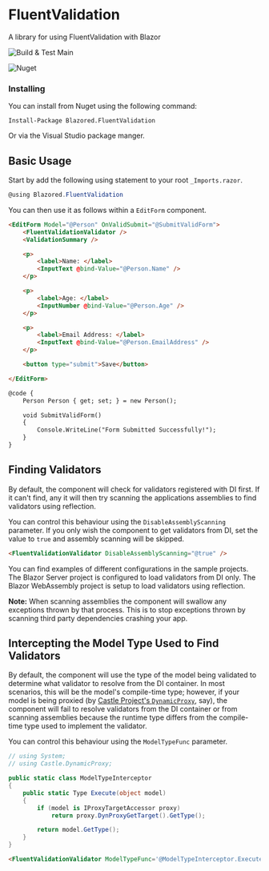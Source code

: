 # FluentValidation
A library for using FluentValidation with Blazor

![Build & Test Main](https://github.com/Blazored/FluentValidation/workflows/Build%20&%20Test%20Main/badge.svg)

![Nuget](https://img.shields.io/nuget/v/blazored.fluentvalidation.svg)

### Installing

You can install from Nuget using the following command:

`Install-Package Blazored.FluentValidation`

Or via the Visual Studio package manger.

## Basic Usage
Start by add the following using statement to your root `_Imports.razor`.

```csharp
@using Blazored.FluentValidation
```

You can then use it as follows within a `EditForm` component.

```html
<EditForm Model="@Person" OnValidSubmit="@SubmitValidForm">
    <FluentValidationValidator />
    <ValidationSummary />

    <p>
        <label>Name: </label>
        <InputText @bind-Value="@Person.Name" />
    </p>

    <p>
        <label>Age: </label>
        <InputNumber @bind-Value="@Person.Age" />
    </p>

    <p>
        <label>Email Address: </label>
        <InputText @bind-Value="@Person.EmailAddress" />
    </p>

    <button type="submit">Save</button>

</EditForm>

@code {
    Person Person { get; set; } = new Person();

    void SubmitValidForm()
    {
        Console.WriteLine("Form Submitted Successfully!");
    }
}
```

## Finding Validators
By default, the component will check for validators registered with DI first. If it can't find, any it will then try scanning the applications assemblies to find validators using reflection.

You can control this behaviour using the `DisableAssemblyScanning` parameter. If you only wish the component to get validators from DI, set the value to `true` and assembly scanning will be skipped.

```html
<FluentValidationValidator DisableAssemblyScanning="@true" />
```

You can find examples of different configurations in the sample projects. The Blazor Server project is configured to load validators from DI only. The Blazor WebAssembly project is setup to load validators using reflection.

**Note:** When scanning assemblies the component will swallow any exceptions thrown by that process. This is to stop exceptions thrown by scanning third party dependencies crashing your app.

## Intercepting the Model Type Used to Find Validators
By default, the component will use the type of the model being validated to determine what validator to resolve from the DI container.  In most scenarios, this will be the model's compile-time type; however, if your model is being proxied (by [Castle Project's `DynamicProxy`](http://www.castleproject.org/projects/dynamicproxy/), say), the component will fail to resolve validators from the DI container or from scanning assemblies because the runtime type differs from the compile-time type used to implement the validator.

You can control this behaviour using the `ModelTypeFunc` parameter.
```csharp
// using System;
// using Castle.DynamicProxy;

public static class ModelTypeInterceptor
{
	public static Type Execute(object model)
	{
		if (model is IProxyTargetAccessor proxy)
			return proxy.DynProxyGetTarget().GetType();

		return model.GetType();
	}
}
```

```html
<FluentValidationValidator ModelTypeFunc='@ModelTypeInterceptor.Execute' />
```
